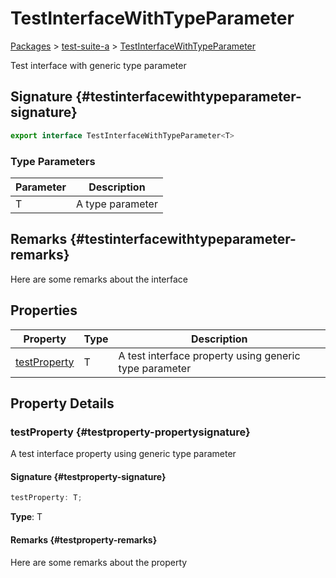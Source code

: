 # TestInterfaceWithTypeParameter

[Packages](/) > [test-suite-a](/test-suite-a/) > [TestInterfaceWithTypeParameter](/test-suite-a/testinterfacewithtypeparameter-interface)

Test interface with generic type parameter

## Signature {#testinterfacewithtypeparameter-signature}

```typescript
export interface TestInterfaceWithTypeParameter<T>
```

### Type Parameters

| Parameter | Description |
| - | - |
| T | A type parameter |

## Remarks {#testinterfacewithtypeparameter-remarks}

Here are some remarks about the interface

## Properties

| Property | Type | Description |
| - | - | - |
| [testProperty](/test-suite-a/testinterfacewithtypeparameter-interface#testproperty-propertysignature) | T | A test interface property using generic type parameter |

## Property Details

### testProperty {#testproperty-propertysignature}

A test interface property using generic type parameter

#### Signature {#testproperty-signature}

```typescript
testProperty: T;
```

**Type**: T

#### Remarks {#testproperty-remarks}

Here are some remarks about the property
